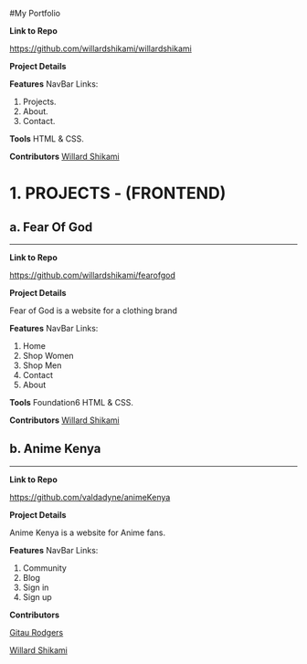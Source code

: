 #My Portfolio

**Link to Repo**

https://github.com/willardshikami/willardshikami

**Project Details**

**Features**
NavBar Links: 
 1. Projects.
 2. About.
 3. Contact.

**Tools**
HTML & CSS.

**Contributors**
[Willard Shikami](https://github.com/willardshikami)


# 1. PROJECTS - (FRONTEND)

## a. Fear Of God
_________________

**Link to Repo**

https://github.com/willardshikami/fearofgod

**Project Details**

Fear of God is a website for a clothing brand

**Features**
NavBar Links: 
 1. Home 
 2. Shop Women
 3. Shop Men
 4. Contact
 5. About

**Tools**
Foundation6 HTML & CSS.

**Contributors**
[Willard Shikami](https://github.com/willardshikami) 



## b. Anime Kenya
_________________

**Link to Repo**

https://github.com/valdadyne/animeKenya

**Project Details**

Anime Kenya is a website for Anime fans.

**Features**
NavBar Links: 
 1. Community
 2. Blog
 3. Sign in
 4. Sign up 

**Contributors**

[Gitau Rodgers](https://github.com/valdadyne)

[Willard Shikami](https://github.com/willardshikami) 


 
